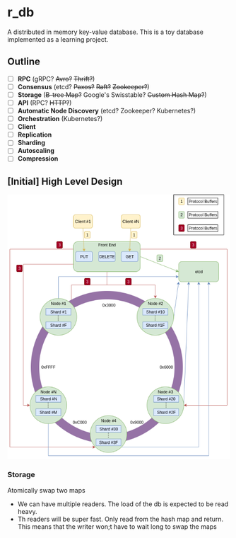 # r_db  
A distributed in memory key-value database. This is a toy database implemented as a learning project.

## Outline

 - [ ] **RPC** (gRPC? ~~Avro?~~ ~~Thrift?~~)
 - [ ] **Consensus** (etcd? ~~Paxos?~~ ~~Raft?~~ ~~Zookeeper?~~)
 - [ ] **Storage** (~~B-tree Map?~~ Google's Swisstable? ~~Custom Hash Map?~~)
 - [ ] **API** (RPC? ~~HTTP?~~)
 - [ ] **Automatic Node Discovery** (etcd? Zookeeper? Kubernetes?)
 - [ ] **Orchestration** (Kubernetes?)
 - [ ] **Client**
 - [ ] **Replication**
 - [ ] **Sharding**
 - [ ] **Autoscaling**
 - [ ] **Compression**

## [Initial] High Level Design
![Design](r_db-high-level-design.png)

### Storage
Atomically swap two maps
* We can have multiple readers. The load of the db is expected to be read heavy.
* Th readers will be super fast. Only read from the hash map and return. This means that the writer won;t have to wait long to swap the maps
